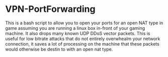 # VPN-PortForwarding
This is a bash script to allow you to open your ports for an open NAT type in game assuming you are running a linux box in-front of your gaming machine.
It also drops many known UDP DDoS vector packets. This is useful for low bitrate attacks that do not entirely overwhealm your network connection, it saves a lot of processing on the machine that these packets would otherwise be destin to with an open nat type.
